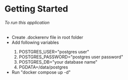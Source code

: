 # Getting Started

<h6> To run this application </h6>

<ul>
    <li>Create .dockerenv file in root folder</li>
    <li>Add following variables </li>
    <ol>
        <li>POSTGRES_USER="postgres user"</li>
        <li>POSTGRES_PASSWORD="postgres user password"</li>
        <li>POSTGRES_DB="your database name"</li>
        <li>PGDATA=/data/postgres</li>
    </ol>
<li>Run "docker compose up -d"</li>
</ul>